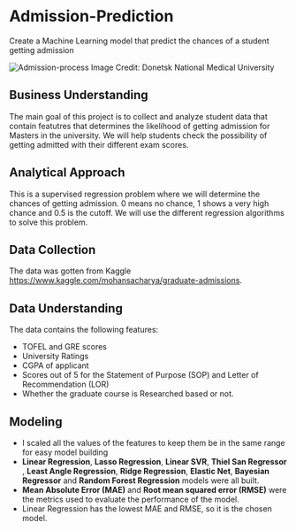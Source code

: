 # Admission-Prediction
Create a Machine Learning model that predict the chances of a student getting admission

![Admission-process](https://user-images.githubusercontent.com/58162911/131233359-cb160ce2-5d77-4c7b-ba3b-8d556dc4491b.jpg)
Image Credit: Donetsk National Medical University

## Business Understanding
The main goal of this project is to collect and analyze student data that contain featutres that determines the likelihood of getting admission for Masters in the university. We will help students check the possibility of getting admitted with their different exam scores.

## Analytical Approach
This is a supervised regression problem where we will determine the chances of getting admission. 0 means no chance, 1 shows a very high chance and 0.5 is the cutoff. We will use the different regression algorithms to solve this problem.

## Data Collection
The data was gotten from Kaggle https://www.kaggle.com/mohansacharya/graduate-admissions.

## Data Understanding
The data contains the following features:
* TOFEL and GRE scores
* University Ratings
* CGPA of applicant
* Scores out of 5 for the Statement of Purpose (SOP) and Letter of Recommendation (LOR)
* Whether the graduate course is Researched based or not.

## Modeling
* I scaled all the values of the features to keep them be in the same range for easy model building
* **Linear Regression**, **Lasso Regression**, **Linear SVR**, **Thiel San Regressor** , **Least Angle Regression**,  **Ridge Regression**, **Elastic Net**, **Bayesian Regressor** and **Random Forest Regression** models were all built.
* **Mean Absolute Error (MAE)** and **Root mean squared error (RMSE)** were the metrics used to evaluate the performance of the model.
* Linear Regression has the lowest MAE and RMSE, so it is the chosen model.
